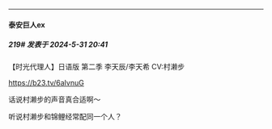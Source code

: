 ﻿
*****

####  泰安巨人ex  
##### 219#       发表于 2024-5-31 20:41

【时光代理人】日语版 第二季 李天辰/李天希 CV:村濑步

https://b23.tv/6aIvnuG

话说村濑步的声音真合适啊～

听说村濑步和锦鲤经常配同一个人？

